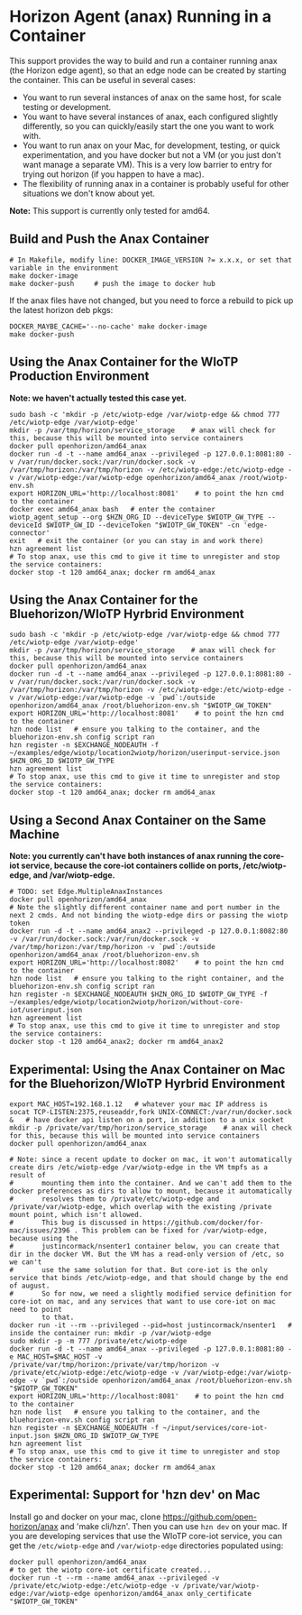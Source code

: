 # Horizon Agent (anax) Running in a Container

This support provides the way to build and run a container running anax (the Horizon edge agent), so that an edge node can be created by starting the container. This can be useful in several cases:
- You want to run several instances of anax on the same host, for scale testing or development.
- You want to have several instances of anax, each configured slightly differently, so you can quickly/easily start the one you want to work with.
- You want to run anax on your Mac, for development, testing, or quick experimentation, and you have docker but not a VM (or you just don't want manage a separate VM). This is a very low barrier to entry for trying out horizon (if you happen to have a mac).
- The flexibility of running anax in a container is probably useful for other situations we don't know about yet.

**Note:** This support is currently only tested for amd64.

## Build and Push the Anax Container

```
# In Makefile, modify line: DOCKER_IMAGE_VERSION ?= x.x.x, or set that variable in the environment
make docker-image
make docker-push     # push the image to docker hub
```

If the anax files have not changed, but you need to force a rebuild to pick up the latest horizon deb pkgs:

```
DOCKER_MAYBE_CACHE='--no-cache' make docker-image
make docker-push
```

## Using the Anax Container for the WIoTP Production Environment

**Note: we haven't actually tested this case yet.**

```
sudo bash -c 'mkdir -p /etc/wiotp-edge /var/wiotp-edge && chmod 777 /etc/wiotp-edge /var/wiotp-edge'
mkdir -p /var/tmp/horizon/service_storage    # anax will check for this, because this will be mounted into service containers
docker pull openhorizon/amd64_anax
docker run -d -t --name amd64_anax --privileged -p 127.0.0.1:8081:80 -v /var/run/docker.sock:/var/run/docker.sock -v /var/tmp/horizon:/var/tmp/horizon -v /etc/wiotp-edge:/etc/wiotp-edge -v /var/wiotp-edge:/var/wiotp-edge openhorizon/amd64_anax /root/wiotp-env.sh
export HORIZON_URL='http://localhost:8081'    # to point the hzn cmd to the container
docker exec amd64_anax bash   # enter the container
wiotp_agent_setup --org $HZN_ORG_ID --deviceType $WIOTP_GW_TYPE --deviceId $WIOTP_GW_ID --deviceToken "$WIOTP_GW_TOKEN" -cn 'edge-connector'
exit   # exit the container (or you can stay in and work there)
hzn agreement list
# To stop anax, use this cmd to give it time to unregister and stop the service containers:
docker stop -t 120 amd64_anax; docker rm amd64_anax
```

## Using the Anax Container for the Bluehorizon/WIoTP Hyrbrid Environment

```
sudo bash -c 'mkdir -p /etc/wiotp-edge /var/wiotp-edge && chmod 777 /etc/wiotp-edge /var/wiotp-edge'
mkdir -p /var/tmp/horizon/service_storage    # anax will check for this, because this will be mounted into service containers
docker pull openhorizon/amd64_anax
docker run -d -t --name amd64_anax --privileged -p 127.0.0.1:8081:80 -v /var/run/docker.sock:/var/run/docker.sock -v /var/tmp/horizon:/var/tmp/horizon -v /etc/wiotp-edge:/etc/wiotp-edge -v /var/wiotp-edge:/var/wiotp-edge -v `pwd`:/outside openhorizon/amd64_anax /root/bluehorizon-env.sh "$WIOTP_GW_TOKEN"
export HORIZON_URL='http://localhost:8081'    # to point the hzn cmd to the container
hzn node list   # ensure you talking to the container, and the bluehorizon-env.sh config script ran
hzn register -n $EXCHANGE_NODEAUTH -f ~/examples/edge/wiotp/location2wiotp/horizon/userinput-service.json $HZN_ORG_ID $WIOTP_GW_TYPE
hzn agreement list
# To stop anax, use this cmd to give it time to unregister and stop the service containers:
docker stop -t 120 amd64_anax; docker rm amd64_anax
```

## Using a Second Anax Container on the Same Machine

**Note: you currently can't have both instances of anax running the core-iot service, because the core-iot containers collide on ports, /etc/wiotp-edge, and /var/wiotp-edge.**

```
# TODO: set Edge.MultipleAnaxInstances
docker pull openhorizon/amd64_anax
# Note the slightly different container name and port number in the next 2 cmds. And not binding the wiotp-edge dirs or passing the wiotp token
docker run -d -t --name amd64_anax2 --privileged -p 127.0.0.1:8082:80 -v /var/run/docker.sock:/var/run/docker.sock -v /var/tmp/horizon:/var/tmp/horizon -v `pwd`:/outside openhorizon/amd64_anax /root/bluehorizon-env.sh
export HORIZON_URL='http://localhost:8082'    # to point the hzn cmd to the container
hzn node list   # ensure you talking to the right container, and the bluehorizon-env.sh config script ran
hzn register -n $EXCHANGE_NODEAUTH $HZN_ORG_ID $WIOTP_GW_TYPE -f ~/examples/edge/wiotp/location2wiotp/horizon/without-core-iot/userinput.json
hzn agreement list
# To stop anax, use this cmd to give it time to unregister and stop the service containers:
docker stop -t 120 amd64_anax2; docker rm amd64_anax2
```

## Experimental: Using the Anax Container on Mac for the Bluehorizon/WIoTP Hyrbrid Environment

```
export MAC_HOST=192.168.1.12   # whatever your mac IP address is
socat TCP-LISTEN:2375,reuseaddr,fork UNIX-CONNECT:/var/run/docker.sock &   # have docker api listen on a port, in addition to a unix socket
mkdir -p /private/var/tmp/horizon/service_storage    # anax will check for this, because this will be mounted into service containers
docker pull openhorizon/amd64_anax

# Note: since a recent update to docker on mac, it won't automatically create dirs /etc/wiotp-edge /var/wiotp-edge in the VM tmpfs as a result of
#		mounting them into the container. And we can't add them to the docker preferences as dirs to allow to mount, because it automatically
#		resolves them to /private/etc/wiotp-edge and /private/var/wiotp-edge, which overlap with the existing /private mount point, which isn't allowed.
#       This bug is discussed in https://github.com/docker/for-mac/issues/2396 . This problem can be fixed for /var/wiotp-edge, because using the
#       justincormack/nsenter1 container below, you can create that dir in the docker VM. But the VM has a read-only version of /etc, so we can't
#       use the same solution for that. But core-iot is the only service that binds /etc/wiotp-edge, and that should change by the end of august.
#       So for now, we need a slightly modified service definition for core-iot on mac, and any services that want to use core-iot on mac need to point
        to that.
docker run -it --rm --privileged --pid=host justincormack/nsenter1   # inside the container run: mkdir -p /var/wiotp-edge
sudo mkdir -p -m 777 /private/etc/wiotp-edge
docker run -d -t --name amd64_anax --privileged -p 127.0.0.1:8081:80 -e MAC_HOST=$MAC_HOST -v /private/var/tmp/horizon:/private/var/tmp/horizon -v /private/etc/wiotp-edge:/etc/wiotp-edge -v /var/wiotp-edge:/var/wiotp-edge -v `pwd`:/outside openhorizon/amd64_anax /root/bluehorizon-env.sh "$WIOTP_GW_TOKEN"
export HORIZON_URL='http://localhost:8081'    # to point the hzn cmd to the container
hzn node list   # ensure you talking to the container, and the bluehorizon-env.sh config script ran
hzn register -n $EXCHANGE_NODEAUTH -f ~/input/services/core-iot-input.json $HZN_ORG_ID $WIOTP_GW_TYPE
hzn agreement list
# To stop anax, use this cmd to give it time to unregister and stop the service containers:
docker stop -t 120 amd64_anax; docker rm amd64_anax
```

## Experimental: Support for 'hzn dev' on Mac

Install go and docker on your mac, clone https://github.com/open-horizon/anax and 'make cli/hzn'. Then you can use `hzn dev` on your mac. If you are developing services that use the WIoTP core-iot service, you can get the `/etc/wiotp-edge` and `/var/wiotp-edge` directories populated using:
```
docker pull openhorizon/amd64_anax
# to get the wiotp core-iot certificate created...
docker run -t --rm --name amd64_anax --privileged -v /private/etc/wiotp-edge:/etc/wiotp-edge -v /private/var/wiotp-edge:/var/wiotp-edge openhorizon/amd64_anax only_certificate "$WIOTP_GW_TOKEN"
```
